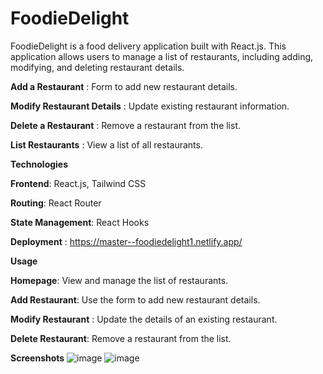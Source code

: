<h1>FoodieDelight</h1>

FoodieDelight is a food delivery application built with React.js. This application allows users to manage a list of restaurants, including adding, modifying, and deleting restaurant details.

**Add a Restaurant** : Form to add new restaurant details.

**Modify Restaurant Details** : Update existing restaurant information.

**Delete a Restaurant** : Remove a restaurant from the list.

**List Restaurants** : View a list of all restaurants.

**Technologies**

**Frontend**: React.js, Tailwind CSS

**Routing**: React Router

**State Management**: React Hooks

**Deployment** : https://master--foodiedelight1.netlify.app/

**Usage**

**Homepage**: View and manage the list of restaurants.

**Add Restaurant**: Use the form to add new restaurant details.

**Modify Restaurant** : Update the details of an existing restaurant.

**Delete Restaurant**: Remove a restaurant from the list.


**Screenshots**
![image](https://github.com/user-attachments/assets/bab8ca0a-45e0-4341-b2e2-b8c2d010a6f0)
![image](https://github.com/user-attachments/assets/dd64964c-b7bf-4c1f-88f9-056ccf48bfea)





